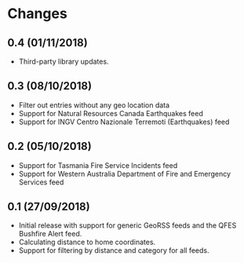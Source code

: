 # Changes

## 0.4 (01/11/2018)
* Third-party library updates.

## 0.3 (08/10/2018)
* Filter out entries without any geo location data
* Support for Natural Resources Canada Earthquakes feed
* Support for INGV Centro Nazionale Terremoti (Earthquakes) feed

## 0.2 (05/10/2018)
* Support for Tasmania Fire Service Incidents feed
* Support for Western Australia Department of Fire and Emergency Services feed

## 0.1 (27/09/2018)
* Initial release with support for generic GeoRSS feeds and the QFES Bushfire Alert feed.
* Calculating distance to home coordinates.
* Support for filtering by distance and category for all feeds.

